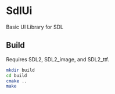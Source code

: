 # SdlUi

Basic UI Library for SDL

## Build

Requires SDL2, SDL2_image, and SDL2_ttf.

```bash
mkdir build
cd build
cmake ..
make
```
